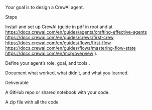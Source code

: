Your goal is to design a CrewAI agent.

Steps

Install and set up CrewAI (guide in pdf in root and at https://docs.crewai.com/en/guides/agents/crafting-effective-agents https://docs.crewai.com/en/guides/crews/first-crew https://docs.crewai.com/en/guides/flows/first-flow https://docs.crewai.com/en/guides/flows/mastering-flow-state https://docs.crewai.com/en/mcp/overview ).

Define your agent’s role, goal, and tools .

Document what worked, what didn’t, and what you learned.

Deliverable

A GitHub repo or shared notebook with your code.

A zip file with all the code

